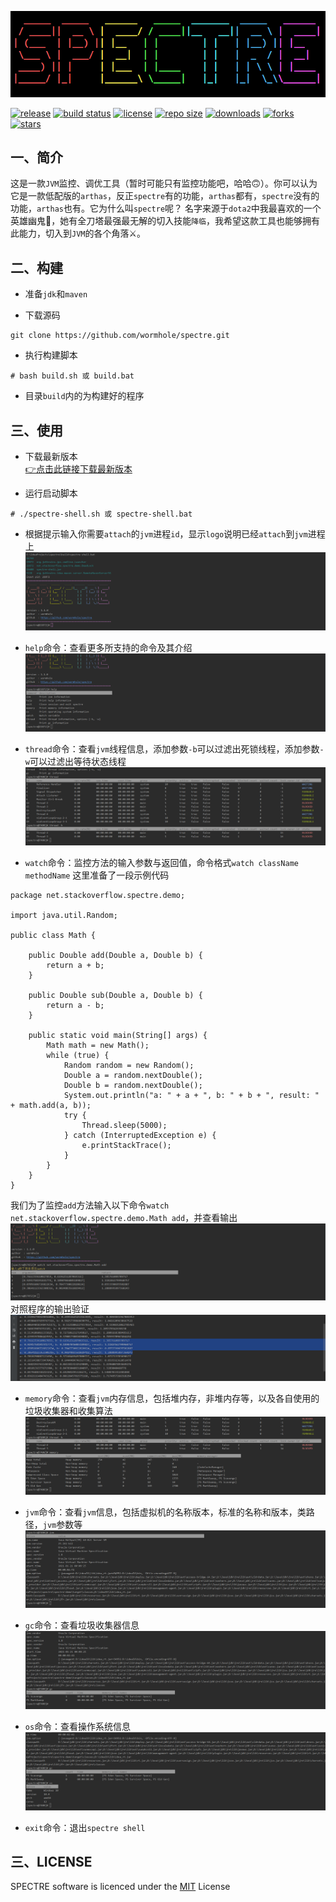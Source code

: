 ![logo](image/logo.png)

[![release](https://img.shields.io/github/v/release/wormhole/spectre)](https://github.com/wormhole/spectre/releases)
[![build status](https://www.travis-ci.org/wormhole/spectre.svg?branch=master)](https://www.travis-ci.org/wormhole/spectre)
[![license](https://img.shields.io/github/license/wormhole/spectre)](https://github.com/wormhole/spectre/blob/master/LICENSE)
[![repo size](https://img.shields.io/github/repo-size/wormhole/spectre)](https://github.com/wormhole/spectre/archive/master.zip)
[![downloads](https://img.shields.io/github/downloads/wormhole/spectre/total)](https://github.com/wormhole/spectre/releases)
[![forks](https://img.shields.io/github/forks/wormhole/spectre)](https://github.com/wormhole/spectre/network/members)
[![stars](https://img.shields.io/github/stars/wormhole/spectre)](https://github.com/wormhole/spectre/stargazers)

## 一、简介
这是一款`JVM`监控、调优工具（暂时可能只有监控功能吧，哈哈🙃）。你可以认为它是一款低配版的`arthas`，反正`spectre`有的功能，`arthas`都有，`spectre`没有的功能，`arthas`也有。它为什么叫`spectre`呢？
名字来源于`dota2`中我最喜欢的一个英雄幽鬼👻，她有全刀塔最强最无解的切入技能`降临`，我希望这款工具也能够拥有此能力，切入到`JVM`的各个角落⚔。

## 二、构建
* 准备`jdk`和`maven`

* 下载源码
```
git clone https://github.com/wormhole/spectre.git
```

* 执行构建脚本
```
# bash build.sh 或 build.bat
```

* 目录`build`内的为构建好的程序

## 三、使用
* 下载最新版本  
 [👉点击此链接下载最新版本](https://github.com/wormhole/spectre/releases/download/v1.1.0/spectre-1.1.0.tar.gz)
 
* 运行启动脚本  
```
# ./spectre-shell.sh 或 spectre-shell.bat
```

* 根据提示输入你需要`attach`的`jvm`进程`id`，显示`logo`说明已经`attach`到`jvm`进程上  
![attach](image/attach.png)

* `help`命令：查看更多所支持的命令及其介绍  
![help](image/help.png)

* `thread`命令：查看`jvm`线程信息，添加参数`-b`可以过滤出死锁线程，添加参数`-w`可以过滤出等待状态线程  
![thread](image/thread.png)

* `watch`命令：监控方法的输入参数与返回值，命令格式`watch className methodName`
这里准备了一段示例代码
```
package net.stackoverflow.spectre.demo;

import java.util.Random;

public class Math {

    public Double add(Double a, Double b) {
        return a + b;
    }

    public Double sub(Double a, Double b) {
        return a - b;
    }

    public static void main(String[] args) {
        Math math = new Math();
        while (true) {
            Random random = new Random();
            Double a = random.nextDouble();
            Double b = random.nextDouble();
            System.out.println("a: " + a + ", b: " + b + ", result: " + math.add(a, b));
            try {
                Thread.sleep(5000);
            } catch (InterruptedException e) {
                e.printStackTrace();
            }
        }
    }
}
```
我们为了监控`add`方法输入以下命令`watch net.stackoverflow.spectre.demo.Math add`，并查看输出
![watch](image/watch.png)
对照程序的输出验证
![compare](image/compare.png)

* `memory`命令：查看`jvm`内存信息，包括堆内存，非堆内存等，以及各自使用的垃圾收集器和收集算法  
![memory](image/memory.png)

* `jvm`命令：查看`jvm`信息，包括虚拟机的名称版本，标准的名称和版本，类路径，`jvm`参数等  
![jvm](image/jvm.png)

* `gc`命令：查看垃圾收集器信息  
![gc](image/gc.png)

* `os`命令：查看操作系统信息  
![os](image/os.png)

* `exit`命令：退出`spectre shell`

## 三、LICENSE
SPECTRE software is licenced under the [MIT](LICENSE) License